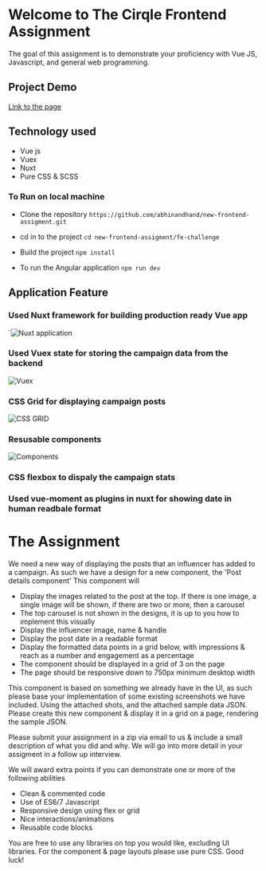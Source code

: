 # Welcome to The Cirqle Frontend Assignment

The goal of this assignment is to demonstrate your proficiency with Vue JS, Javascript, and general web programming.

## Project Demo 

[Link to the page](https://fe-thecircle.netlify.app/)


 ## Technology used
 * Vue js 
 * Vuex
 * Nuxt
 * Pure CSS & SCSS


### To Run on local machine


* Clone the repository ```https://github.com/abhinandhand/new-frontend-assigment.git```

* cd in to the project ```cd new-frontend-assigment/fe-challenge```

* Build the project ```npm install```

* To run the Angular application ```npm run dev```


## Application Feature

 ### Used Nuxt framework for building production ready Vue app
 `![Nuxt application](https://i.ibb.co/hcYL5TK/Screenshot-2021-04-18-at-11-08-24-PM.png)

 ### Used Vuex state for storing the campaign data from the backend
   ![Vuex](https://i.ibb.co/NW3Yyj5/Screenshot-2021-04-18-at-11-02-21-PM.png)
   
 ### CSS Grid for displaying campaign posts
   ![CSS GRID](https://i.ibb.co/279WKfs/Screenshot-2021-04-18-at-11-11-52-PM.png)
   
 ### Resusable components 
   ![Components](https://i.ibb.co/D9XrZzQ/Screenshot-2021-04-18-at-11-08-55-PM.png)
   
 ### CSS flexbox to dispaly the campaign stats
 
 ### Used vue-moment as plugins in nuxt for showing date in human readbale format


 
 # The Assignment

We need a new way of displaying the posts that an influencer has added to a campaign. As such we have a design for a new component, the 'Post details component'
This component will

- Display the images related to the post at the top. If there is one image, a single image will be shown, if there are two or more, then a carousel
- The top carousel is not shown in the designs, it is up to you how to implement this visually
- Display the influencer image, name & handle
- Display the post date in a readable format
- Display the formatted data points in a grid below, with impressions & reach as a number and engagement as a percentage
- The component should be displayed in a grid of 3 on the page
- The page should be responsive down to 750px minimum desktop width

This component is based on something we already have in the UI, as such please base your implementation of some existing screenshots we have included.
Using the attached shots, and the attached sample data JSON. Please create this new component & display it in a grid on a page, rendering the sample JSON.

Please submit your assignment in a zip via email to us & include a small description of what you did and why. We will go into more detail in your assigment in a follow up interview.

We will award extra points if you can demonstrate one or more of the following abilities

- Clean & commented code
- Use of ES6/7 Javascript
- Responsive design using flex or grid
- Nice interactions/animations
- Reusable code blocks

You are free to use any libraries on top you would like, excluding UI libraries. For the component & page layouts please use pure CSS.
Good luck!

     
